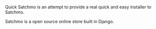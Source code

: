 Quick Satchmo is an attempt to provide a real quick and easy installer to Satchmo.

Satchmo is a open source online store built in Django.